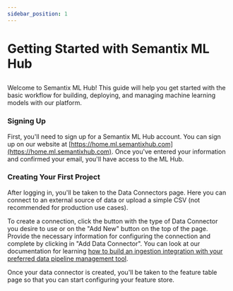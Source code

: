 ```yaml
---
sidebar_position: 1
---
```


# Getting Started with Semantix ML Hub
## 
Welcome to Semantix ML Hub! This guide will help you get started with the basic workflow for building, deploying, and managing machine learning models with our platform.

### Signing Up
First, you'll need to sign up for a Semantix ML Hub account. You can sign up on our website at [https://home.ml.semantixhub.com](https://home.ml.semantixhub.com). Once you've entered your information and confirmed your email, you'll have access to the ML Hub.

### Creating Your First Project
After logging in, you'll be taken to the Data Connectors page. Here you can connect to an external source of data or upload a simple CSV (not recommended for production use cases).

To create a connection, click the button with the type of Data Connector you desire to use or on the "Add New" button on the top of the page. Provide the necessary information for configuring the connection and complete by clicking in "Add Data Connector". You can look at our documentation for learning [how to build an ingestion integration with your preferred data pipeline management tool](/feature-store/ingesting-features-from-a-pipeline).

Once your data connector is created, you'll be taken to the feature table page so that you can start configuring your feature store.